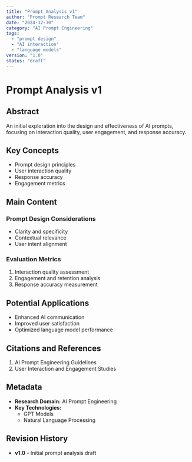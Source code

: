 ```yaml
---
title: "Prompt Analysis v1"
author: "Prompt Research Team"
date: "2024-12-30"
category: "AI Prompt Engineering"
tags:
  - "prompt design"
  - "AI interaction"
  - "language models"
version: "1.0"
status: "draft"
---
```


# Prompt Analysis v1

## Abstract

An initial exploration into the design and effectiveness of AI prompts, focusing on interaction quality, user engagement, and response accuracy.

## Key Concepts

- Prompt design principles
- User interaction quality
- Response accuracy
- Engagement metrics

## Main Content

### Prompt Design Considerations

- Clarity and specificity
- Contextual relevance
- User intent alignment

### Evaluation Metrics

1. Interaction quality assessment
2. Engagement and retention analysis
3. Response accuracy measurement

## Potential Applications

- Enhanced AI communication
- Improved user satisfaction
- Optimized language model performance

## Citations and References

1. AI Prompt Engineering Guidelines
2. User Interaction and Engagement Studies

## Metadata

- **Research Domain:** AI Prompt Engineering
- **Key Technologies:**
  - GPT Models
  - Natural Language Processing

## Revision History

- **v1.0** - Initial prompt analysis draft
